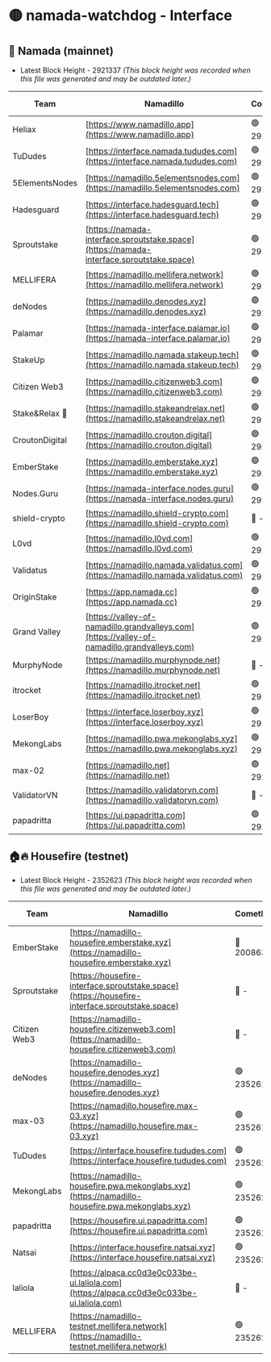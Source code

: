 # 🟡 namada-watchdog - Interface

## 🚀 Namada (mainnet)
- Latest Block Height - 2921337 *(This block height was recorded when this file was generated and may be outdated later.)*

| Team | Namadillo | CometBFT | Indexer | MASP Indexer |
|-|-|-|-|-|
| Heliax | [https://www.namadillo.app](https://www.namadillo.app) | 🟢 2921306 | 🟢 2921306 | 🟢 2921306 |
| TuDudes | [https://interface.namada.tududes.com](https://interface.namada.tududes.com) | 🟢 2921306 | 🟢 2921306 | 🟢 2921306 |
| 5ElementsNodes | [https://namadillo.5elementsnodes.com](https://namadillo.5elementsnodes.com) | 🟢 2921307 | 🟢 2921307 | 🟢 2921307 |
| Hadesguard | [https://interface.hadesguard.tech](https://interface.hadesguard.tech) | 🟢 2921308 | 🟢 2921307 | 🟢 2921307 |
| Sproutstake | [https://namada-interface.sproutstake.space](https://namada-interface.sproutstake.space) | 🟢 2921308 | 🔴 2797937 | 🟢 2921308 |
| MELLIFERA | [https://namadillo.mellifera.network](https://namadillo.mellifera.network) | 🟢 2921309 | 🟢 2921309 | 🟢 2921309 |
| deNodes | [https://namadillo.denodes.xyz](https://namadillo.denodes.xyz) | 🟢 2921310 | 🟢 2921310 | 🟢 2921310 |
| Palamar | [https://namada-interface.palamar.io](https://namada-interface.palamar.io) | 🟢 2921311 | 🟢 2921311 | 🟢 2921311 |
| StakeUp | [https://namadillo.namada.stakeup.tech](https://namadillo.namada.stakeup.tech) | 🟢 2921312 | 🟢 2921311 | 🟢 2921311 |
| Citizen Web3 | [https://namadillo.citizenweb3.com](https://namadillo.citizenweb3.com) | 🟢 2921312 | 🟢 2921312 | 🟢 2921312 |
| Stake&Relax 🦥 | [https://namadillo.stakeandrelax.net](https://namadillo.stakeandrelax.net) | 🟢 2921313 | 🟢 2921313 | 🟢 2921313 |
| CroutonDigital | [https://namadillo.crouton.digital](https://namadillo.crouton.digital) | 🟢 2921314 | 🟢 2921314 | 🟢 2921314 |
| EmberStake | [https://namadillo.emberstake.xyz](https://namadillo.emberstake.xyz) | 🟢 2921314 | 🟢 2921314 | 🟢 2921314 |
| Nodes.Guru | [https://namada-interface.nodes.guru](https://namada-interface.nodes.guru) | 🟢 2921315 | 🟢 2921315 | 🟢 2921315 |
| shield-crypto | [https://namadillo.shield-crypto.com](https://namadillo.shield-crypto.com) | 🔴 - | 🔴 - | 🔴 - |
| L0vd | [https://namadillo.l0vd.com](https://namadillo.l0vd.com) | 🟢 2921328 | 🟢 2921327 | 🟢 2921328 |
| Validatus | [https://namadillo.namada.validatus.com](https://namadillo.namada.validatus.com) | 🟢 2921329 | 🟢 2921328 | 🟢 2921328 |
| OriginStake | [https://app.namada.cc](https://app.namada.cc) | 🟢 2921329 | 🟢 2921329 | 🟢 2921329 |
| Grand Valley | [https://valley-of-namadillo.grandvalleys.com](https://valley-of-namadillo.grandvalleys.com) | 🟢 2921330 | 🟢 2921329 | 🟢 2921330 |
| MurphyNode | [https://namadillo.murphynode.net](https://namadillo.murphynode.net) | 🔴 - | 🔴 - | 🔴 - |
| itrocket | [https://namadillo.itrocket.net](https://namadillo.itrocket.net) | 🟢 2921332 | 🟢 2921332 | 🟢 2921332 |
| LoserBoy | [https://interface.loserboy.xyz](https://interface.loserboy.xyz) | 🟢 2921333 | 🟢 2921333 | 🟢 2921333 |
| MekongLabs | [https://namadillo.pwa.mekonglabs.xyz](https://namadillo.pwa.mekonglabs.xyz) | 🟢 2921333 | 🟢 2921333 | 🟢 2921334 |
| max-02 | [https://namadillo.net](https://namadillo.net) | 🟢 2921334 | 🟢 2921334 | 🟢 2921334 |
| ValidatorVN | [https://namadillo.validatorvn.com](https://namadillo.validatorvn.com) | 🔴 - | 🔴 - | 🔴 - |
| papadritta | [https://ui.papadritta.com](https://ui.papadritta.com) | 🟢 2921337 | 🟢 2921337 | 🟢 2921337 |

## 🏠🔥 Housefire (testnet)
- Latest Block Height - 2352623 *(This block height was recorded when this file was generated and may be outdated later.)*

| Team | Namadillo | CometBFT | Indexer | MASP Indexer |
|-|-|-|-|-|
| EmberStake | [https://namadillo-housefire.emberstake.xyz](https://namadillo-housefire.emberstake.xyz) | 🔴 2008636 | 🔴 - | 🔴 - |
| Sproutstake | [https://housefire-interface.sproutstake.space](https://housefire-interface.sproutstake.space) | 🔴 - | 🔴 - | 🔴 - |
| Citizen Web3 | [https://namadillo-housefire.citizenweb3.com](https://namadillo-housefire.citizenweb3.com) | 🔴 - | 🟢 2352618 | 🟢 2352618 |
| deNodes | [https://namadillo-housefire.denodes.xyz](https://namadillo-housefire.denodes.xyz) | 🟢 2352618 | 🟢 2352618 | 🟢 2352618 |
| max-03 | [https://namadillo.housefire.max-03.xyz](https://namadillo.housefire.max-03.xyz) | 🟢 2352619 | 🔴 2167206 | 🟢 2352619 |
| TuDudes | [https://interface.housefire.tududes.com](https://interface.housefire.tududes.com) | 🟢 2352620 | 🟢 2352620 | 🟢 2352620 |
| MekongLabs | [https://namadillo-housefire.pwa.mekonglabs.xyz](https://namadillo-housefire.pwa.mekonglabs.xyz) | 🟢 2352620 | 🟢 2352620 | 🟢 2352620 |
| papadritta | [https://housefire.ui.papadritta.com](https://housefire.ui.papadritta.com) | 🟢 2352621 | 🟢 2352621 | 🟢 2352621 |
| Natsai | [https://interface.housefire.natsai.xyz](https://interface.housefire.natsai.xyz) | 🟢 2352621 | 🟢 2352621 | 🟢 2352621 |
| laliola | [https://alpaca.cc0d3e0c033be-ui.laliola.com](https://alpaca.cc0d3e0c033be-ui.laliola.com) | 🔴 - | 🔴 - | 🔴 - |
| MELLIFERA | [https://namadillo-testnet.mellifera.network](https://namadillo-testnet.mellifera.network) | 🟢 2352623 | 🟢 2352623 | 🟢 2352623 |

